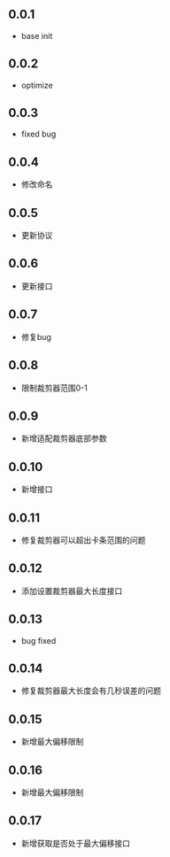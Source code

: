 ## 0.0.1

- base init

## 0.0.2

- optimize

## 0.0.3

- fixed bug

## 0.0.4

- 修改命名

## 0.0.5

- 更新协议

## 0.0.6

- 更新接口

## 0.0.7

- 修复bug

## 0.0.8

- 限制裁剪器范围0-1

## 0.0.9

- 新增适配裁剪器底部参数

## 0.0.10

- 新增接口

## 0.0.11

- 修复裁剪器可以超出卡条范围的问题

## 0.0.12

- 添加设置裁剪器最大长度接口

## 0.0.13

- bug fixed

## 0.0.14

- 修复裁剪器最大长度会有几秒误差的问题

## 0.0.15

- 新增最大偏移限制

## 0.0.16

- 新增最大偏移限制

## 0.0.17

- 新增获取是否处于最大偏移接口